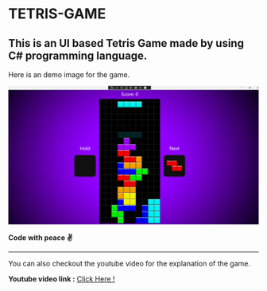 <h1> TETRIS-GAME </h1>

<h2>This is an UI based Tetris Game made by using C# programming language.</h2>

Here is an demo image for the game.

<img src="https://github.com/tamanghawana09/TETRIS-GAME/blob/master/demo%20Image.png">

<b> Code with peace ✌️</b>
<hr> 
<p>You can also checkout the youtube video for the explanation of the game. <p>
<b>Youtube video link :</b> <a href ="https://youtu.be/jcUctrLC-7M">Click Here !</a>
